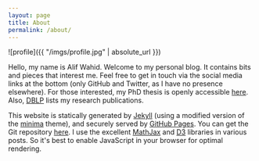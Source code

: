 ```yaml
---
layout: page
title: About
permalink: /about/
---
```


![profile]({{ "/imgs/profile.jpg" | absolute_url }})

Hello, my name is Alif Wahid. Welcome to my personal blog. It contains bits and
pieces that interest me. Feel free to get in touch via the social media links
at the bottom (only GitHub and Twitter, as I have no presence elsewhere). For
those interested, my PhD thesis is openly accessible [here][thesis]. Also,
[DBLP][dblp] lists my research publications.

This website is statically generated by [Jekyll][jekyll] (using a modified
version of the [minima][minima] theme), and securely served by [GitHub
Pages][ghpages]. You can get the Git repository [here][repo]. I use the
excellent [MathJax][mathjax] and [D3][d3js] libraries in various posts. So it's
best to enable JavaScript in your browser for optimal rendering.

[jekyll]:    https://jekyllrb.com
[minima]:    https://github.com/jekyll/minima
[ghpages]:   https://pages.github.com/
[repo]:      https://github.com/alifwahid/alifwahid.github.io
[mathjax]:   https://www.mathjax.org/
[d3js]:      https://d3js.org/
[thesis]:    https://minerva-access.unimelb.edu.au/handle/11343/38139
[dblp]:      https://dblp.uni-trier.de/pers/hd/w/Wahid:Alif
